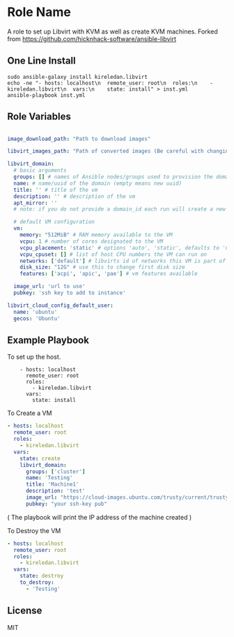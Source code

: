 Role Name
=========

A role to set up Libvirt with KVM as well as create KVM machines. Forked from https://github.com/hicknhack-software/ansible-libvirt


One Line Install
----------------

```
sudo ansible-galaxy install kireledan.libvirt
echo -ne "- hosts: localhost\n  remote_user: root\n  roles:\n    - kireledan.libvirt\n  vars:\n    state: install" > inst.yml
ansible-playbook inst.yml
```

Role Variables
--------------

``` yaml

image_download_path: "Path to download images"

libvirt_images_path: "Path of converted images (Be careful with changing this)"

libvirt_domain:
  # basic arguments
  groups: [] # names of Ansible nodes/groups used to provision the domain
  name: # name/uuid of the domain (empty means new uuid)
  title: '' # title of the vm
  description: '' # description of the vm
  apt_mirror: ''
  # note: if you do not provide a domain_id each run will create a new vm!

  # default VM configuration
  vm:
    memory: "512MiB" # RAM memory available to the VM
    vcpu: 1 # number of cores designated to the VM
    vcpu_placement: 'static' # options 'auto', 'static', defaults to 'numatune'
    vcpu_cpuset: [] # list of host CPU numbers the VM can run on
    networks: ['default'] # libvirts id of networks this VM is part of
    disk_size: "12G" # use this to change first disk size
    features: ['acpi', 'apic', 'pae'] # vm features available

  image_url: 'url to use'
  pubkey: 'ssh key to add to instance'

libvirt_cloud_config_default_user:
  name: 'ubuntu'
  gecos: 'Ubuntu'
```

Example Playbook
----------------

To set up the host. 
```
    - hosts: localhost
  	  remote_user: root
  	  roles:
  	    - kireledan.libvirt
  	  vars:
  	    state: install
```

To Create a VM

``` yaml
- hosts: localhost
  remote_user: root
  roles:
    - kireledan.libvirt
  vars:
    state: create
    libvirt_domain:
      groups: ['cluster'] 
      name: 'Testing'
      title: 'Machine1' 
      description: 'test'
      image_url: "https://cloud-images.ubuntu.com/trusty/current/trusty-server-cloudimg-amd64-disk1.img"
      pubkey: "your ssh-key pub"

```
( The playbook will print the IP address of the machine created )


To Destroy the VM

``` yaml
- hosts: localhost
  remote_user: root
  roles:
    - kireledan.libvirt
  vars:
    state: destroy
    to_destroy: 
      - 'Testing'
```

License
-------

MIT
